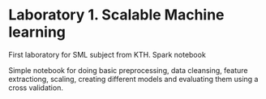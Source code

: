 # Laboratory 1. Scalable Machine learning
First laboratory for SML subject from KTH. Spark notebook

Simple notebook for doing basic preprocessing, data cleansing, feature extractiong, scaling, creating different models and evaluating them using a cross validation.


